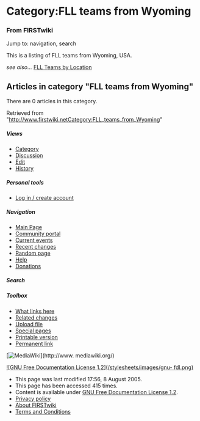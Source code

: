 # Category:FLL teams from Wyoming

### From FIRSTwiki

Jump to: navigation, search

This is a listing of FLL teams from Wyoming, USA.

_see also..._ [FLL Teams by Location](FLL_Teams_by_Location "FLL
Teams by Location" )

  

## Articles in category "FLL teams from Wyoming"

There are 0 articles in this category.

Retrieved from
"<http://www.firstwiki.netCategory:FLL_teams_from_Wyoming>"

##### Views

  * [Category](Category:FLL_teams_from_Wyoming)
  * [Discussion](/index.php?title=Category_talk:FLL_teams_from_Wyoming&action=edit)
  * [Edit](/index.php?title=Category:FLL_teams_from_Wyoming&action=edit)
  * [History](/index.php?title=Category:FLL_teams_from_Wyoming&action=history)

##### Personal tools

  * [Log in / create account](/index.php?title=Special:Userlogin&returnto=Category:FLL_teams_from_Wyoming)

[](Main_Page "Main Page" )

##### Navigation

  * [Main Page](Main_Page)
  * [Community portal](FIRSTwiki:Community_portal)
  * [Current events](Current_events)
  * [Recent changes](Special:Recentchanges)
  * [Random page](Special:Random)
  * [Help](Help:Contents)
  * [Donations](FIRSTwiki:Site_support)

##### Search



##### Toolbox

  * [What links here](Special:Whatlinkshere/Category:FLL_teams_from_Wyoming)
  * [Related changes](Special:Recentchangeslinked/Category:FLL_teams_from_Wyoming)
  * [Upload file](Special:Upload)
  * [Special pages](Special:Specialpages)
  * [Printable version](/index.php?title=Category:FLL_teams_from_Wyoming&printable=yes)
  * [Permanent link](/index.php?title=Category:FLL_teams_from_Wyoming&oldid=40640)

[![MediaWiki](/skins/common/images/poweredby_mediawiki_88x31.png)](http://www.
mediawiki.org/)

[![GNU Free Documentation License 1.2](/stylesheets/images/gnu-
fdl.png)](http://www.gnu.org/copyleft/fdl.html)

  * This page was last modified 17:56, 8 August 2005.
  * This page has been accessed 415 times.
  * Content is available under [GNU Free Documentation License 1.2](http://www.gnu.org/copyleft/fdl.html "http://www.gnu.org/copyleft/fdl.html" ).
  * [Privacy policy](FIRSTwiki:Privacy_policy "FIRSTwiki:Privacy policy" )
  * [About FIRSTwiki](FIRSTwiki:About "FIRSTwiki:About" )
  * [Terms and Conditions](FIRSTwiki:Terms_and_conditions "FIRSTwiki:Terms and conditions" )

